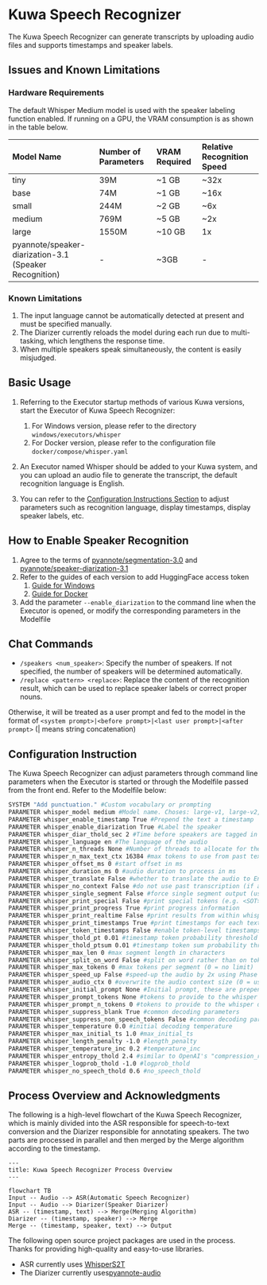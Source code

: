 # Kuwa Speech Recognizer

The Kuwa Speech Recognizer can generate transcripts by uploading audio files and supports timestamps and speaker labels.

## Issues and Known Limitations

### Hardware Requirements

The default Whisper Medium model is used with the speaker labeling function enabled. If running on a GPU, the VRAM consumption is as shown in the table below.

| Model Name                                                | Number of Parameters | VRAM Required | Relative Recognition Speed |
| :-------------------------------------------------------- | :------------------- | :------------ | :------------------------- |
| tiny                                                      | 39M                  | ~1 GB         | ~32x                       |
| base                                                      | 74M                  | ~1 GB         | ~16x                       |
| small                                                     | 244M                 | ~2 GB         | ~6x                        |
| medium                                                    | 769M                 | ~5 GB         | ~2x                        |
| large                                                     | 1550M                | ~10 GB        | 1x                         |
| pyannote/speaker-diarization-3.1<br>(Speaker Recognition) | -                    | ~3GB          | -                          |

### Known Limitations

1. The input language cannot be automatically detected at present and must be specified manually.
2. The Diarizer currently reloads the model during each run due to multi-tasking, which lengthens the response time.
3. When multiple speakers speak simultaneously, the content is easily misjudged.

## Basic Usage

1. Referring to the Executor startup methods of various Kuwa versions, start the Executor of Kuwa Speech Recognizer:

   1. For Windows version, please refer to the directory `windows/executors/whisper`
   2. For Docker version, please refer to the configuration file `docker/compose/whisper.yaml`

2. An Executor named Whisper should be added to your Kuwa system, and you can upload an audio file to generate the transcript, the default recognition language is English.
3. You can refer to the [Configuration Instructions Section](#Configuration-Instructions) to adjust parameters such as recognition language, display timestamps, display speaker labels, etc.

## How to Enable Speaker Recognition

1. Agree to the terms of [pyannote/segmentation-3.0](https://huggingface.co/pyannote/segmentation-3.0) and [pyannote/speaker-diarization-3.1](https://hf.co/pyannote/speaker-diarization-3.1)
2. Refer to the guides of each version to add HuggingFace access token
   1. [Guide for Windows](https://kuwaai.org/blog/kuwa-os-v0.2.0-llama3-windows)
   2. [Guide for Docker](https://kuwaai.org/blog/kuwa-os-v0.2.0-llama3-linux)
3. Add the parameter `--enable_diarization` to the command line when the Executor is opened, or modify the corresponding parameters in the Modelfile

## Chat Commands

- `/speakers <num_speaker>`: Specify the number of speakers. If not specified, the number of speakers will be determined automatically.
- `/replace <pattern> <replace>`: Replace the content of the recognition result, which can be used to replace speaker labels or correct proper nouns.

Otherwise, it will be treated as a user prompt and fed to the model in the format of `<system prompt>|<before prompt>|<last user prompt>|<after prompt>` (| means string concatenation)

## Configuration Instruction

The Kuwa Speech Recognizer can adjust parameters through command line parameters when the Executor is started or through the Modelfile passed from the front end. Refer to the Modelfile below:

```dockerfile
SYSTEM "Add punctuation." #Custom vocabulary or prompting
PARAMETER whisper_model medium #Model name. Choses: large-v1, large-v2, large-v3, medium, base, small, tiny
PARAMETER whisper_enable_timestamp True #Prepend the text a timestamp
PARAMETER whisper_enable_diarization True #Label the speaker
PARAMETER whisper_diar_thold_sec 2 #Time before speakers are tagged in paragraphs that are longer than. (in seconds)
PARAMETER whisper_language en #The language of the audio
PARAMETER whisper_n_threads None #Number of threads to allocate for the inference. default to min(4, available hardware_concurrency)
PARAMETER whisper_n_max_text_ctx 16384 #max tokens to use from past text as prompt for the decoder
PARAMETER whisper_offset_ms 0 #start offset in ms
PARAMETER whisper_duration_ms 0 #audio duration to process in ms
PARAMETER whisper_translate False #whether to translate the audio to English
PARAMETER whisper_no_context False #do not use past transcription (if any) as initial prompt for the decoder
PARAMETER whisper_single_segment False #force single segment output (useful for streaming)
PARAMETER whisper_print_special False #print special tokens (e.g. <SOT>, <EOT>, <BEG>, etc.)
PARAMETER whisper_print_progress True #print progress information
PARAMETER whisper_print_realtime False #print results from within whisper.cpp (avoid it, use callback instead)
PARAMETER whisper_print_timestamps True #print timestamps for each text segment when printing realtime
PARAMETER whisper_token_timestamps False #enable token-level timestamps
PARAMETER whisper_thold_pt 0.01 #timestamp token probability threshold (~0.01)
PARAMETER whisper_thold_ptsum 0.01 #timestamp token sum probability threshold (~0.01)
PARAMETER whisper_max_len 0 #max segment length in characters
PARAMETER whisper_split_on_word False #split on word rather than on token (when used with max_len)
PARAMETER whisper_max_tokens 0 #max tokens per segment (0 = no limit)
PARAMETER whisper_speed_up False #speed-up the audio by 2x using Phase Vocoder
PARAMETER whisper_audio_ctx 0 #overwrite the audio context size (0 = use default)
PARAMETER whisper_initial_prompt None #Initial prompt, these are prepended to any existing text context from a previous call
PARAMETER whisper_prompt_tokens None #tokens to provide to the whisper decoder as initial prompt
PARAMETER whisper_prompt_n_tokens 0 #tokens to provide to the whisper decoder as initial prompt
PARAMETER whisper_suppress_blank True #common decoding parameters
PARAMETER whisper_suppress_non_speech_tokens False #common decoding parameters
PARAMETER whisper_temperature 0.0 #initial decoding temperature
PARAMETER whisper_max_initial_ts 1.0 #max_initial_ts
PARAMETER whisper_length_penalty -1.0 #length_penalty
PARAMETER whisper_temperature_inc 0.2 #temperature_inc
PARAMETER whisper_entropy_thold 2.4 #similar to OpenAI's "compression_ratio_threshold"
PARAMETER whisper_logprob_thold -1.0 #logprob_thold
PARAMETER whisper_no_speech_thold 0.6 #no_speech_thold
```

## Process Overview and Acknowledgments

The following is a high-level flowchart of the Kuwa Speech Recognizer, which is mainly divided into the ASR responsible for speech-to-text conversion and the Diarizer responsible for annotating speakers. The two parts are processed in parallel and then merged by the Merge algorithm according to the timestamp.

```mermaid
---
title: Kuwa Speech Recognizer Process Overview
---

flowchart TB
Input -- Audio --> ASR(Automatic Speech Recognizer)
Input -- Audio --> Diarizer(Speaker Diarizer)
ASR -- (timestamp, text) --> Merge(Merging Algorithm)
Diarizer -- (timestamp, speaker) --> Merge
Merge -- (timestamp, speaker, text) --> Output
```

The following open source project packages are used in the process. Thanks for providing high-quality and easy-to-use libraries.

- ASR currently uses [WhisperS2T](https://github.com/shashikg/WhisperS2T)
- The Diarizer currently uses[pyannote-audio](https://github.com/pyannote/pyannote-audio)
